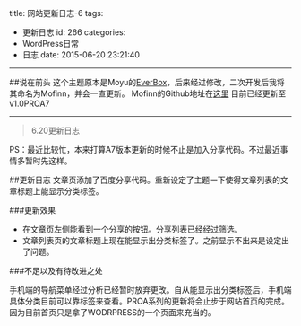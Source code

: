 title: 网站更新日志-6
tags:
  - 更新日志
id: 266
categories:
  - WordPress日常
  - 日志
date: 2015-06-20 23:21:40
---

##说在前头
这个主题原本是Moyu的[EverBox](http://demo.20theme.com/everbox-cn/ "http://demo.20theme.com/everbox-cn/")，后来经过修改，二次开发后我将其命名为Mofinn，并会一直更新。
Mofinn的Github地址在[这里](https://github.com/Molunerfinn/Mofinn "https://github.com/Molunerfinn/Mofinn")
目前已经更新至v1.0PROA7

* * *

> 6.20更新日志

PS：最近比较忙，本来打算A7版本更新的时候不止是加入分享代码。不过最近事情多暂时先这样。

##更新日志
文章页添加了百度分享代码。重新设定了主题一下使得文章列表的文章标题上能显示分类标签。

###更新效果
- 在文章页左侧能看到一个分享的按钮。分享列表已经经过筛选。
- 文章列表页的文章标题上现在能显示出分类标签了。之前显示不出来是设定出了问题。

###不足以及有待改进之处

手机端的导航菜单经过分析已经暂时放弃更改。自从能显示出分类标签后，手机端具体分类目前可以靠标签来查看。PROA系列的更新将会止步于网站首页的完成。因为目前首页只是拿了WODRPRESS的一个页面来充当的。